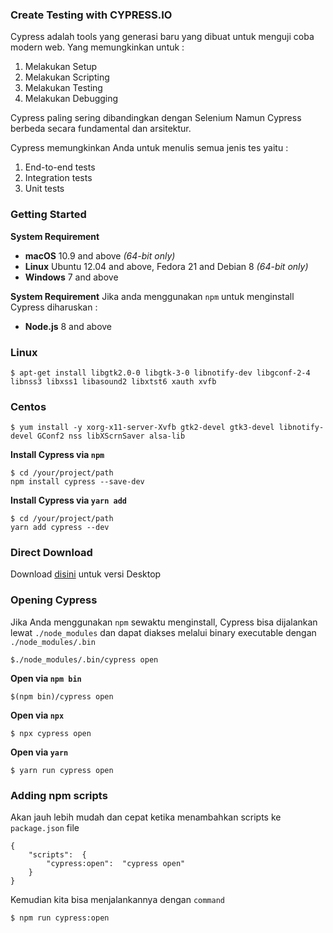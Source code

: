  ### Create Testing with CYPRESS.IO
 Cypress adalah tools yang generasi baru yang dibuat untuk menguji coba modern web. Yang memungkinkan untuk :

1.	Melakukan Setup
2.	Melakukan Scripting
3.	Melakukan Testing
4.	Melakukan Debugging

Cypress paling sering dibandingkan dengan Selenium Namun Cypress berbeda secara fundamental dan arsitektur. 

Cypress memungkinkan Anda untuk menulis semua jenis tes yaitu :
1. End-to-end tests
2. Integration tests
3. Unit tests

### Getting Started
**System Requirement**
-   **macOS**  10.9 and above  _(64-bit only)_
-   **Linux**  Ubuntu 12.04 and above, Fedora 21 and Debian 8  _(64-bit only)_
-   **Windows**  7 and above

**System Requirement**
	Jika anda menggunakan  `npm` untuk menginstall Cypress diharuskan :
-   **Node.js**  8 and above
### Linux

    $ apt-get install libgtk2.0-0 libgtk-3-0 libnotify-dev libgconf-2-4 libnss3 libxss1 libasound2 libxtst6 xauth xvfb
### Centos

    $ yum install -y xorg-x11-server-Xvfb gtk2-devel gtk3-devel libnotify-devel GConf2 nss libXScrnSaver alsa-lib
**Install Cypress via `npm`** 

    $ cd /your/project/path
    npm install cypress --save-dev

  **Install Cypress via `yarn add`** 

    $ cd /your/project/path
    yarn add cypress --dev

### Direct Download
Download [disini](https://download.cypress.io/desktop) untuk versi Desktop
  
### Opening Cypress
Jika Anda menggunakan `npm`  sewaktu menginstall, Cypress bisa dijalankan lewat `./node_modules` dan dapat diakses melalui binary executable dengan `./node_modules/.bin`


    $./node_modules/.bin/cypress open

**Open via  `npm bin`**

    $(npm bin)/cypress open
**Open via  `npx`**

    $ npx cypress open
    
**Open via  `yarn`**

    $ yarn run cypress open
### Adding npm scripts
Akan jauh lebih mudah dan cepat ketika menambahkan scripts ke `package.json` file

    {  
	    "scripts":  {  
		    "cypress:open":  "cypress open"  
	    }  
	}
Kemudian kita bisa menjalankannya dengan `command`

    $ npm run cypress:open
